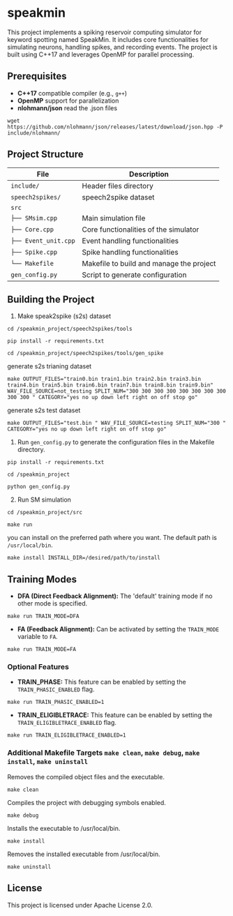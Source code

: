# speakmin
This project implements a spiking reservoir computing simulator for keyword spotting named SpeakMin. 
It includes core functionalities for simulating neurons, handling spikes, and recording events. The project is built using C++17 and leverages OpenMP for parallel processing.

## Prerequisites

- **C++17** compatible compiler (e.g., `g++`)
- **OpenMP** support for parallelization
- **nlohmann/json** read the .json files
```
wget https://github.com/nlohmann/json/releases/latest/download/json.hpp -P include/nlohmann/
```
## Project Structure

| File            | Description                              |
|-----------------|------------------------------------------|
| `include/`      | Header files directory                   |
| `speech2spikes/`      | speech2spike dataset                   |
| `src`           |                                          |
| `├── SMsim.cpp`     | Main simulation file                     |
| `├── Core.cpp`      | Core functionalities of the simulator    |
| `├── Event_unit.cpp`| Event handling functionalities           |
| `├── Spike.cpp`     | Spike handling functionalities           |
| `└── Makefile`      | Makefile to build and manage the project |
| `gen_config.py` | Script to generate configuration         |

## Building the Project

1. Make speak2spike (s2s) dataset

```
cd /speakmin_project/speech2spikes/tools
```
```
pip install -r requirements.txt
```
```
cd /speakmin_project/speech2spikes/tools/gen_spike
```
generate s2s trianing dataset
```
make OUTPUT_FILES="train0.bin train1.bin train2.bin train3.bin train4.bin train5.bin train6.bin train7.bin train8.bin train9.bin" WAV_FILE_SOURCE=not_testing SPLIT_NUM="300 300 300 300 300 300 300 300 300 300 " CATEGORY="yes no up down left right on off stop go"
```
generate s2s test dataset
```
make OUTPUT_FILES="test.bin " WAV_FILE_SOURCE=testing SPLIT_NUM="300 " CATEGORY="yes no up down left right on off stop go"
```



1. Run `gen_config.py` to generate the configuration files in the Makefile directory.

```
pip install -r requirements.txt
```
```
cd /speakmin_project
```
```
python gen_config.py
```

2. Run SM simulation

```
cd /speakmin_project/src
```
```
make run
```
you can install on the preferred path where you want. The default path is `/usr/local/bin`.
```
make install INSTALL_DIR=/desired/path/to/install
```

## Training Modes

- **DFA (Direct Feedback Alignment):** The 'default' training mode if no other mode is specified.
```
make run TRAIN_MODE=DFA
```
- **FA (Feedback Alignment):** Can be activated by setting the `TRAIN_MODE` variable to `FA`.
```
make run TRAIN_MODE=FA
```

### Optional Features

- **TRAIN_PHASE:** This feature can be enabled by setting the `TRAIN_PHASIC_ENABLED` flag.
```
make run TRAIN_PHASIC_ENABLED=1
```
- **TRAIN_ELIGIBLETRACE:** This feature can be enabled by setting the `TRAIN_ELIGIBLETRACE_ENABLED` flag.
```
make run TRAIN_ELIGIBLETRACE_ENABLED=1
```

### Additional Makefile Targets `make clean`, `make debug`, `make install`, `make uninstall`

Removes the compiled object files and the executable.
```
make clean
```

Compiles the project with debugging symbols enabled.
```
make debug
```

Installs the executable to /usr/local/bin.
```
make install
```
Removes the installed executable from /usr/local/bin.
```
make uninstall
```


## License
This project is licensed under Apache License 2.0.